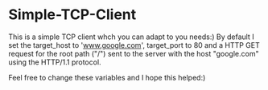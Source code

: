 # Simple-TCP-Client

This is a simple TCP client whch you can adapt to you needs:)
By default I set the target_host to 'www.google.com', target_port to 80 and a HTTP GET request for the root path ("/") sent to the server with the host "google.com" using the HTTP/1.1 protocol.

Feel free to change these variables and I hope this helped:)
